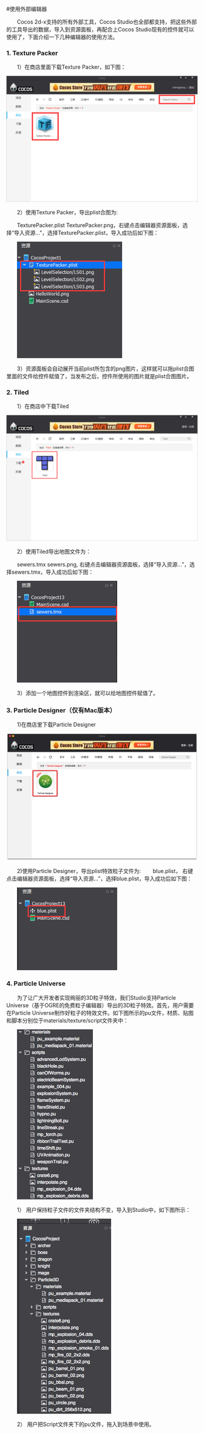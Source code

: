 #使用外部编辑器

&emsp;&emsp;Cocos 2d-x支持的所有外部工具，Cocos Studio也全部都支持，把这些外部的工具导出的数据，导入到资源面板，再配合上Cocos Studio现有的控件就可以使用了，下面介绍一下几种编辑器的使用方法。

### 1. Texture Packer

&emsp;&emsp;1）在商店里面下载Texture Packer，如下图：

![image](res/image0001.png)

&emsp;&emsp;2）使用Texture Packer，导出plist合图为:

&emsp;&emsp;TexturePacker.plist TexturePacker.png，右键点击编辑器资源面板，选择“导入资源…”，选择TexturePacker.plist，导入成功后如下图：

&emsp;&emsp;![image](res/image0002.png)
 
&emsp;&emsp;3）资源面板会自动展开当前plist所包含的png图片，这样就可以拖plist合图里面的文件给控件赋值了，当发布之后，控件所使用的图片就是plist合图图片。

### 2. Tiled

&emsp;&emsp;1）在商店中下载Tiled

![image](res/image0003.png)
 
&emsp;&emsp;2）使用Tiled导出地图文件为：

&emsp;&emsp;sewers.tmx sewers.png, 右键点击编辑器资源面板，选择“导入资源…”，选择sewers.tmx，导入成功后如下图：

&emsp;&emsp;![image](res/image0004.png)

&emsp;&emsp;3）添加一个地图控件到渲染区，就可以给地图控件赋值了。

### 3. Particle Designer（仅有Mac版本）

&emsp;&emsp;1)在商店里下载Particle Designer

![image](res/image0005.png)

&emsp;&emsp;2)使用Particle Designer，导出plist特效粒子文件为:
&emsp;&emsp;blue.plist， 右键点击编辑器资源面板，选择“导入资源…”，选择blue.plist，导入成功后如下图：

&emsp;&emsp;![image](res/image0006.png)

### 4. Particle Universe

&emsp;&emsp;为了让广大开发者实现绚丽的3D粒子特效，我们Studio支持Particle Universe（基于OGRE的免费粒子编辑器）导出的3D粒子特效。首先，用户需要在Particle Universe制作好粒子的特效文件。如下图所示的pu文件，材质、贴图和脚本分别位于materials/texture/script文件夹中：

&emsp;&emsp;![image](res/image0007.png)

&emsp;&emsp;1）	用户保持粒子文件的文件夹结构不变，导入到Studio中，如下图所示：

&emsp;&emsp;![image](res/image0008.png)
 
&emsp;&emsp;2）	用户把Script文件夹下的pu文件，拖入到场景中使用。

